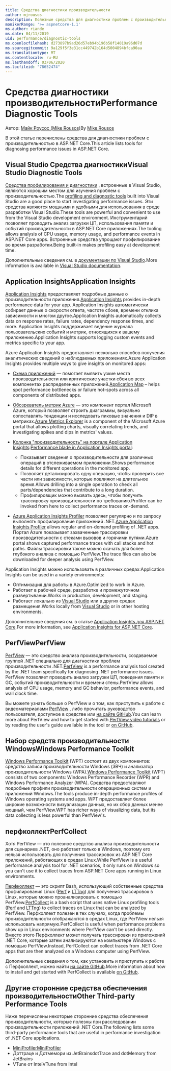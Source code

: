```yaml
---
title: Средства диагностики производительности
author: mjrousos
description: Полезные средства для диагностики проблем с производительностью в ASP.NET Core приложениях.
monikerRange: '>= aspnetcore-1.1'
ms.author: riande
ms.date: 04/11/2019
uid: performance/diagnostic-tools
ms.openlocfilehash: d273897b9ad26d57eb94b196b58f14019a96d07d
ms.sourcegitcommit: 9a129f5f3e31cc449742b164d5004894bfca90aa
ms.translationtype: MT
ms.contentlocale: ru-RU
ms.lasthandoff: 03/06/2020
ms.locfileid: "78652474"
---
```

# <a name="performance-diagnostic-tools"></a><span data-ttu-id="e4807-103">Средства диагностики производительности</span><span class="sxs-lookup"><span data-stu-id="e4807-103">Performance Diagnostic Tools</span></span>

<span data-ttu-id="e4807-104">Автор: [Майк Роусос (Mike Rousos)](https://github.com/mjrousos)</span><span class="sxs-lookup"><span data-stu-id="e4807-104">By [Mike Rousos](https://github.com/mjrousos)</span></span>

<span data-ttu-id="e4807-105">В этой статье перечислены средства для диагностики проблем с производительностью в ASP.NET Core.</span><span class="sxs-lookup"><span data-stu-id="e4807-105">This article lists tools for diagnosing performance issues in ASP.NET Core.</span></span>

## <a name="visual-studio-diagnostic-tools"></a><span data-ttu-id="e4807-106">Visual Studio Средства диагностики</span><span class="sxs-lookup"><span data-stu-id="e4807-106">Visual Studio Diagnostic Tools</span></span>

<span data-ttu-id="e4807-107">[Средства профилирования и диагностики](/visualstudio/profiling) , встроенные в Visual Studio, являются хорошим местом для изучения проблем с производительностью.</span><span class="sxs-lookup"><span data-stu-id="e4807-107">The [profiling and diagnostic tools](/visualstudio/profiling) built into Visual Studio are a good place to start investigating performance issues.</span></span> <span data-ttu-id="e4807-108">Эти средства являются мощными и удобными для использования в среде разработки Visual Studio.</span><span class="sxs-lookup"><span data-stu-id="e4807-108">These tools are powerful and convenient to use from the Visual Studio development environment.</span></span> <span data-ttu-id="e4807-109">Инструментарий позволяет проводить анализ загрузки ЦП, использования памяти и событий производительности в ASP.NET Core приложениях.</span><span class="sxs-lookup"><span data-stu-id="e4807-109">The tooling allows analysis of CPU usage, memory usage, and performance events in ASP.NET Core apps.</span></span> <span data-ttu-id="e4807-110">Встроенные средства упрощают профилирование во время разработки.</span><span class="sxs-lookup"><span data-stu-id="e4807-110">Being built-in makes profiling easy at development time.</span></span>

<span data-ttu-id="e4807-111">Дополнительные сведения см. в [документации по Visual Studio](/visualstudio/profiling/profiling-overview).</span><span class="sxs-lookup"><span data-stu-id="e4807-111">More information is available in [Visual Studio documentation](/visualstudio/profiling/profiling-overview).</span></span>

## <a name="application-insights"></a><span data-ttu-id="e4807-112">Application Insights</span><span class="sxs-lookup"><span data-stu-id="e4807-112">Application Insights</span></span>

<span data-ttu-id="e4807-113">[Application Insights](/azure/application-insights/app-insights-overview) предоставляет подробные данные о производительности приложения.</span><span class="sxs-lookup"><span data-stu-id="e4807-113">[Application Insights](/azure/application-insights/app-insights-overview) provides in-depth performance data for your app.</span></span> <span data-ttu-id="e4807-114">Application Insights автоматически собирает данные о скорости ответа, частоте сбоев, времени отклика зависимости и многом другое.</span><span class="sxs-lookup"><span data-stu-id="e4807-114">Application Insights automatically collects data on response rates, failure rates, dependency response times, and more.</span></span> <span data-ttu-id="e4807-115">Application Insights поддерживает ведение журнала пользовательских событий и метрик, относящихся к вашему приложению.</span><span class="sxs-lookup"><span data-stu-id="e4807-115">Application Insights supports logging custom events and metrics specific to your app.</span></span>

<span data-ttu-id="e4807-116">Azure Application Insights предоставляет несколько способов получения аналитических сведений о наблюдаемых приложениях.</span><span class="sxs-lookup"><span data-stu-id="e4807-116">Azure Application Insights provides multiple ways to give insights on monitored apps:</span></span>

- <span data-ttu-id="e4807-117">[Схема приложений](/azure/application-insights/app-insights-app-map) — помогает выявить узкие места производительности или критические участки сбоя во всех компонентах распределенных приложений.</span><span class="sxs-lookup"><span data-stu-id="e4807-117">[Application Map](/azure/application-insights/app-insights-app-map) – helps spot performance bottlenecks or failure hot-spots across all components of distributed apps.</span></span>
- <span data-ttu-id="e4807-118">[Обозреватель метрик Azure](/azure/azure-monitor/platform/metrics-getting-started) — это компонент портал Microsoft Azure, который позволяет строить диаграммы, визуально сопоставлять тенденции и исследовать пиковые значения и DIP в метриках.</span><span class="sxs-lookup"><span data-stu-id="e4807-118">[Azure Metrics Explorer](/azure/azure-monitor/platform/metrics-getting-started) is a component of the Microsoft Azure portal that allows plotting charts, visually correlating trends, and investigating spikes and dips in metrics' values.</span></span>
- <span data-ttu-id="e4807-119">[Колонка "производительность" на портале Application Insights](/azure/application-insights/app-insights-tutorial-performance):</span><span class="sxs-lookup"><span data-stu-id="e4807-119">[Performance blade in Application Insights portal](/azure/application-insights/app-insights-tutorial-performance):</span></span>

  - <span data-ttu-id="e4807-120">Показывает сведения о производительности для различных операций в отслеживаемом приложении.</span><span class="sxs-lookup"><span data-stu-id="e4807-120">Shows performance details for different operations in the monitored app.</span></span>
  - <span data-ttu-id="e4807-121">Позволяет детализировать одну операцию, чтобы проверить все части или зависимости, которые повлияют на длительное время.</span><span class="sxs-lookup"><span data-stu-id="e4807-121">Allows drilling into a single operation to check all parts/dependencies that contribute to a long duration.</span></span>
  - <span data-ttu-id="e4807-122">Профилировщик можно вызвать здесь, чтобы получить трассировку производительности по требованию.</span><span class="sxs-lookup"><span data-stu-id="e4807-122">Profiler can be invoked from here to collect performance traces on-demand.</span></span>

- <span data-ttu-id="e4807-123">[Azure Application Insights Profiler](/azure/azure-monitor/app/profiler) позволяет регулярно и по запросу выполнять профилирование приложений .NET.</span><span class="sxs-lookup"><span data-stu-id="e4807-123">[Azure Application Insights Profiler](/azure/azure-monitor/app/profiler) allows regular and on-demand profiling of .NET apps.</span></span>  <span data-ttu-id="e4807-124">Портал Azure показывает захваченные трассировки производительности с стеками вызовов и горячими путями.</span><span class="sxs-lookup"><span data-stu-id="e4807-124">Azure portal shows captured performance traces with call stacks and hot paths.</span></span> <span data-ttu-id="e4807-125">Файлы трассировки также можно скачать для более глубокого анализа с помощью PerfView.</span><span class="sxs-lookup"><span data-stu-id="e4807-125">The trace files can also be downloaded for deeper analysis using PerfView.</span></span>

<span data-ttu-id="e4807-126">Application Insights можно использовать в различных средах:</span><span class="sxs-lookup"><span data-stu-id="e4807-126">Application Insights can be used in a variety environments:</span></span>

- <span data-ttu-id="e4807-127">Оптимизация для работы в Azure.</span><span class="sxs-lookup"><span data-stu-id="e4807-127">Optimized to work in Azure.</span></span>
- <span data-ttu-id="e4807-128">Работает в рабочей среде, разработке и промежуточном развертывании.</span><span class="sxs-lookup"><span data-stu-id="e4807-128">Works in production, development, and staging.</span></span>
- <span data-ttu-id="e4807-129">Работает локально из [Visual Studio](/azure/application-insights/app-insights-visual-studio) или в других средах размещения.</span><span class="sxs-lookup"><span data-stu-id="e4807-129">Works locally from [Visual Studio](/azure/application-insights/app-insights-visual-studio) or in other hosting environments.</span></span>

<span data-ttu-id="e4807-130">Дополнительные сведения см. в статье [Application Insights для ASP.NET Core](/azure/application-insights/app-insights-asp-net-core).</span><span class="sxs-lookup"><span data-stu-id="e4807-130">For more information, see [Application Insights for ASP.NET Core](/azure/application-insights/app-insights-asp-net-core).</span></span>

## <a name="perfview"></a><span data-ttu-id="e4807-131">PerfView</span><span class="sxs-lookup"><span data-stu-id="e4807-131">PerfView</span></span>

<span data-ttu-id="e4807-132">[PerfView](https://github.com/Microsoft/perfview) — это средство анализа производительности, создаваемое группой .NET специально для диагностики проблем производительности .NET.</span><span class="sxs-lookup"><span data-stu-id="e4807-132">[PerfView](https://github.com/Microsoft/perfview) is a performance analysis tool created by the .NET team specifically for diagnosing .NET performance issues.</span></span> <span data-ttu-id="e4807-133">PerfView позволяет проводить анализ загрузки ЦП, поведения памяти и GC, событий производительности и времени стены.</span><span class="sxs-lookup"><span data-stu-id="e4807-133">PerfView allows analysis of CPU usage, memory and GC behavior, performance events, and wall clock time.</span></span>

<span data-ttu-id="e4807-134">Вы можете узнать больше о PerfView и о том, как приступить к работе с видеоматериалами [PerfView](https://channel9.msdn.com/Series/PerfView-Tutorial) , либо прочитать руководство пользователя, доступное в средстве или [на сайте GitHub](https://github.com/Microsoft/perfview).</span><span class="sxs-lookup"><span data-stu-id="e4807-134">You can learn more about PerfView and how to get started with [PerfView video tutorials](https://channel9.msdn.com/Series/PerfView-Tutorial) or by reading the user's guide available in the tool or [on GitHub](https://github.com/Microsoft/perfview).</span></span>

## <a name="windows-performance-toolkit"></a><span data-ttu-id="e4807-135">Набор средств производительности Windows</span><span class="sxs-lookup"><span data-stu-id="e4807-135">Windows Performance Toolkit</span></span>

<span data-ttu-id="e4807-136">[Windows Performance Toolkit](/windows-hardware/test/wpt/) (WPT) состоит из двух компонентов: средство записи производительности Windows (ЗВЧ) и анализатор производительности Windows (WPA).</span><span class="sxs-lookup"><span data-stu-id="e4807-136">[Windows Performance Toolkit](/windows-hardware/test/wpt/) (WPT) consists of two components: Windows Performance Recorder (WPR) and Windows Performance Analyzer (WPA).</span></span> <span data-ttu-id="e4807-137">Средства предоставляют подробные профили производительности операционных систем и приложений Windows.</span><span class="sxs-lookup"><span data-stu-id="e4807-137">The tools produce in-depth performance profiles of Windows operating systems and apps.</span></span> <span data-ttu-id="e4807-138">WPT предоставляет более широкие возможности визуализации данных, но их сбор данных менее мощный, чем PerfView.</span><span class="sxs-lookup"><span data-stu-id="e4807-138">WPT has richer ways of visualizing data, but its data collecting is less powerful than PerfView's.</span></span>

## <a name="perfcollect"></a><span data-ttu-id="e4807-139">перфколлект</span><span class="sxs-lookup"><span data-stu-id="e4807-139">PerfCollect</span></span>

<span data-ttu-id="e4807-140">Хотя PerfView — это полезное средство анализа производительности для сценариев .NET, оно работает только в Windows, поэтому его нельзя использовать для получения трассировок из ASP.NET Core приложений, работающих в средах Linux.</span><span class="sxs-lookup"><span data-stu-id="e4807-140">While PerfView is a useful performance analysis tool for .NET scenarios, it only runs on Windows so you can't use it to collect traces from ASP.NET Core apps running in Linux environments.</span></span>

<span data-ttu-id="e4807-141">[Перфколлект](https://github.com/dotnet/coreclr/blob/master/Documentation/project-docs/linux-performance-tracing.md) — это скрипт Bash, использующий собственные средства профилирования Linux ([Perf](https://perf.wiki.kernel.org/index.php/Main_Page) и [LTTng](https://lttng.org/)) для получения трассировок в Linux, которые можно проанализировать с помощью PerfView.</span><span class="sxs-lookup"><span data-stu-id="e4807-141">[PerfCollect](https://github.com/dotnet/coreclr/blob/master/Documentation/project-docs/linux-performance-tracing.md) is a bash script that uses native Linux profiling tools ([Perf](https://perf.wiki.kernel.org/index.php/Main_Page) and [LTTng](https://lttng.org/)) to collect traces on Linux that can be analyzed by PerfView.</span></span> <span data-ttu-id="e4807-142">Перфколлект полезен в тех случаях, когда проблемы производительности отображаются в средах Linux, где PerfView нельзя использовать напрямую.</span><span class="sxs-lookup"><span data-stu-id="e4807-142">PerfCollect is useful when performance problems show up in Linux environments where PerfView can't be used directly.</span></span> <span data-ttu-id="e4807-143">Вместо этого Перфколлект может получать трассировки из приложений .NET Core, которые затем анализируются на компьютере Windows с помощью PerfView.</span><span class="sxs-lookup"><span data-stu-id="e4807-143">Instead, PerfCollect can collect traces from .NET Core apps that are then analyzed on a Windows computer using PerfView.</span></span>

<span data-ttu-id="e4807-144">Дополнительные сведения о том, как установить и приступить к работе с Перфколлект, можно найти [на сайте GitHub](https://github.com/dotnet/coreclr/blob/master/Documentation/project-docs/linux-performance-tracing.md).</span><span class="sxs-lookup"><span data-stu-id="e4807-144">More information about how to install and get started with PerfCollect is available [on GitHub](https://github.com/dotnet/coreclr/blob/master/Documentation/project-docs/linux-performance-tracing.md).</span></span>

## <a name="other-third-party-performance-tools"></a><span data-ttu-id="e4807-145">Другие сторонние средства обеспечения производительности</span><span class="sxs-lookup"><span data-stu-id="e4807-145">Other Third-party Performance Tools</span></span>

<span data-ttu-id="e4807-146">Ниже перечислены некоторые сторонние средства обеспечения производительности, которые полезны при расследовании производительности приложений .NET Core.</span><span class="sxs-lookup"><span data-stu-id="e4807-146">The following lists some third-party performance tools that are useful in performance investigation of .NET Core applications.</span></span>

- [<span data-ttu-id="e4807-147">MiniProfiler</span><span class="sxs-lookup"><span data-stu-id="e4807-147">MiniProfiler</span></span>](https://miniprofiler.com/)
- <span data-ttu-id="e4807-148">Доттраце и Дотмемори из JetBrains</span><span class="sxs-lookup"><span data-stu-id="e4807-148">dotTrace and dotMemory from JetBrains</span></span>
- <span data-ttu-id="e4807-149">VTune от Intel</span><span class="sxs-lookup"><span data-stu-id="e4807-149">VTune from Intel</span></span>
